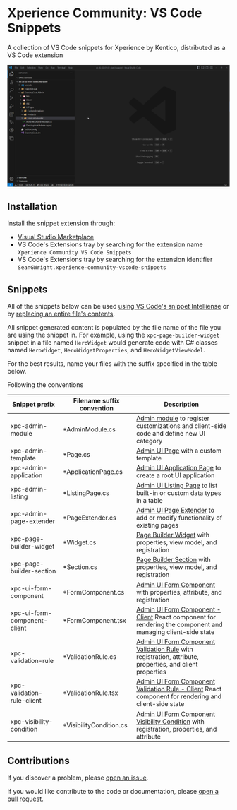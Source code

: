 # Xperience Community: VS Code Snippets

A collection of VS Code snippets for Xperience by Kentico, distributed as a VS Code extension

![Animation of snippet being used in VS Code](https://raw.githubusercontent.com/seangwright/xperience-community-vscode-snippets/main/images/snippets-workflow.webp)

## Installation

Install the snippet extension through:

- [Visual Studio Marketplace](https://marketplace.visualstudio.com/items?itemName=SeanGWright.xperience-community-vscode-snippets)
- VS Code's Extensions tray by searching for the extension name `Xperience Community VS Code Snippets`
- VS Code's Extensions tray by searching for the extension identifier `SeanGWright.xperience-community-vscode-snippets`

## Snippets

All of the snippets below can be used [using VS Code's snippet Intelliense](https://code.visualstudio.com/docs/editor/userdefinedsnippets) or by [replacing an entire file's contents](https://code.visualstudio.com/docs/editor/userdefinedsnippets#_file-template-snippets).

All snippet generated content is populated by the file name of the file you are using the snippet in. For example, using the `xpc-page-builder-widget` snippet in a file named `HeroWidget` would generate code with C# classes named `HeroWidget`, `HeroWidgetProperties`, and `HeroWidgetViewModel`.

For the best results, name your files with the suffix specified in the table below.

Following the conventions

| Snippet prefix               | Filename suffix convention | Description                                                                                                                                       |
| ---------------------------- | -------------------------- | ------------------------------------------------------------------------------------------------------------------------------------------------- |
| xpc-admin-module             | \*AdminModule.cs           | [Admin module](https://docs.xperience.io/x/zgSiCQ) to register customizations and client-side code and define new UI category                     |
| xpc-admin-template           | \*Page.cs                  | [Admin UI Page](https://docs.xperience.io/x/0wSiCQ) with a custom template                                                                        |
| xpc-admin-application        | \*ApplicationPage.cs       | [Admin UI Application Page](https://docs.xperience.io/x/2gSiCQ) to create a root UI application                                                   |
| xpc-admin-listing            | \*ListingPage.cs           | [Admin UI Listing Page](https://docs.xperience.io/x/1oouCw) to list built-in or custom data types in a table                                      |
| xpc-admin-page-extender      | \*PageExtender.cs          | [Admin UI Page Extender](https://docs.xperience.io/x/4gSiCQ) to add or modify functionality of existing pages                                     |
| xpc-page-builder-widget      | \*Widget.cs                | [Page Builder Widget](https://docs.xperience.io/x/7gWiCQ) with properties, view model, and registration                                           |
| xpc-page-builder-section     | \*Section.cs               | [Page Builder Section](https://docs.xperience.io/x/9AWiCQ) with properties, view model, and registration                                          |
| xpc-ui-form-component        | \*FormComponent.cs         | [Admin UI Form Component](https://docs.xperience.io/x/5ASiCQ) with properties, attribute, and registration                                        |
| xpc-ui-form-component-client | \*FormComponent.tsx        | [Admin UI Form Component - Client](https://docs.xperience.io/x/5ASiCQ) React component for rendering the component and managing client-side state |
| xpc-validation-rule          | \*ValidationRule.cs        | [Admin UI Form Component Validation Rule](https://docs.xperience.io/x/6QSiCQ) with registration, attribute, properties, and client properties     |
| xpc-validation-rule-client   | \*ValidationRule.tsx       | [Admin UI Form Component Validation Rule - Client](https://docs.xperience.io/x/6QSiCQ) React component for rendering and client-side state        |
| xpc-visibility-condition     | \*VisibilityCondition.cs   | [Admin UI Form Component Visibility Condition](https://docs.xperience.io/x/7gSiCQ) with registration, properties, and attribute                   |

## Contributions

If you discover a problem, please [open an issue](https://github.com/seangwright/xperience-community-vscode-snippets/issues/new).

If you would like contribute to the code or documentation, please [open a pull request](https://github.com/seangwright/xperience-community-vscode-snippets/compare).
